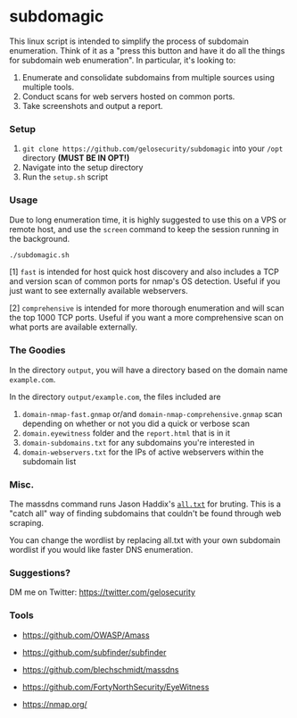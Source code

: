 subdomagic
======
This linux script is intended to simplify the process of subdomain enumeration. Think of it as a "press this button and have it do all the things for subdomain web enumeration". In particular, it's looking to:

1. Enumerate and consolidate subdomains from multiple sources using multiple tools.
2. Conduct scans for web servers hosted on common ports. 
3. Take screenshots and output a report. 


### Setup
1. `git clone https://github.com/gelosecurity/subdomagic` into your `/opt` directory **(MUST BE IN OPT!)**
1. Navigate into the setup directory
2. Run the `setup.sh` script

### Usage

Due to long enumeration time, it is highly suggested to use this on a VPS or remote host, and use the `screen` command to keep the session running in the background. 

```bash
./subdomagic.sh
```
[1] `fast` is intended for host quick host discovery and also includes a TCP and version scan of common ports for nmap's OS detection. Useful if you just want to see externally available webservers.

[2] `comprehensive` is intended for more thorough enumeration and will scan the top 1000 TCP ports. Useful if you want a more comprehensive scan on what ports are available externally.

### The Goodies

In the  directory `output`, you will have a directory based on the domain name `example.com`. 

In the directory `output/example.com`, the files included are
1. `domain-nmap-fast.gnmap` or/and `domain-nmap-comprehensive.gnmap` scan depending on whether or not you did a quick or verbose scan
2. `domain.eyewitness` folder and the `report.html` that is in it
3. `domain-subdomains.txt` for any subdomains you're interested in
4. `domain-webservers.txt` for the IPs of active webservers within the subdomain list


### Misc.

The massdns command runs Jason Haddix's [`all.txt`](https://gist.github.com/jhaddix/f64c97d0863a78454e44c2f7119c2a6a) for bruting. This is a "catch all" way of finding subdomains that couldn't be found through web scraping.

You can change the wordlist by replacing all.txt with your own subdomain wordlist if you would like faster DNS enumeration.

### Suggestions?
DM me on Twitter: https://twitter.com/gelosecurity

### Tools

* https://github.com/OWASP/Amass

* https://github.com/subfinder/subfinder

* https://github.com/blechschmidt/massdns

* https://github.com/FortyNorthSecurity/EyeWitness

* https://nmap.org/







